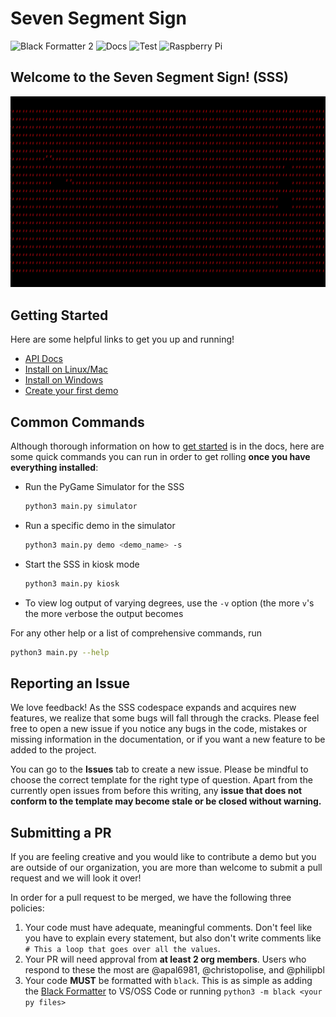# Seven Segment Sign

![Black Formatter 2](https://github.com/NET-BYU/sss/actions/workflows/formatting.yml/badge.svg) ![Docs](https://github.com/NET-BYU/sss/actions/workflows/pages/pages-build-deployment/badge.svg) ![Test](https://github.com/NET-BYU/sss/actions/workflows/test.yaml/badge.svg) ![Raspberry Pi](https://github.com/NET-BYU/sss/actions/workflows/raspberry_pi.yml/badge.svg)

## Welcome to the Seven Segment Sign! (SSS)
![ricky](docs/assets/doom_video.GIF)

## Getting Started
Here are some helpful links to get you up and running!
- [API Docs](https://sss.readthedocs.io/en/latest/API/Display/)
- [Install on Linux/Mac](https://sss.readthedocs.io/en/latest/Installation/Install%20SSS%20on%20Mac%20or%20Linux/)
- [Install on Windows](https://sss.readthedocs.io/en/latest/Installation/Install%20SSS%20on%20Windows/)
- [Create your first demo](https://sss.readthedocs.io/en/latest/Tutorials/Creating%20a%20demo/)

## Common Commands
Although thorough information on how to [get started](https://sss.readthedocs.io/en/latest/Overview/Get%20started/) is in the docs, here are some quick commands you can run in order to get rolling **once you have everything installed**:

- Run the PyGame Simulator for the SSS
  ```bash
  python3 main.py simulator
  ```
- Run a specific demo in the simulator
  ```bash
  python3 main.py demo <demo_name> -s
  ```
- Start the SSS in kiosk mode
  ```bash
  python3 main.py kiosk
  ```
- To view log output of varying degrees, use the `-v` option (the more `v`'s the more `v`erbose the output becomes

For any other help or a list of comprehensive commands, run
```bash
python3 main.py --help
```

## Reporting an Issue
We love feedback! As the SSS codespace expands and acquires new features, we realize that some bugs will fall through the cracks. Please feel free to open a new issue if you notice any bugs in the code, mistakes or missing information in the documentation, or if you want a new feature to be added to the project.

You can go to the **Issues** tab to create a new issue. Please be mindful to choose the correct template for the right type of question. Apart from the currently open issues from before this writing, any **issue that does not conform to the template may become stale or be closed without warning.**

## Submitting a PR
If you are feeling creative and you would like to contribute a demo but you are outside of our organization, you are more than welcome to submit a pull request and we will look it over! 

In order for a pull request to be merged, we have the following three policies:
1. Your code must have adequate, meaningful comments. Don't feel like you have to explain every statement, but also don't write comments like `# This a loop that goes over all the values`.
2. Your PR will need approval from **at least 2 org members**. Users who respond to these the most are @apal6981, @christopolise, and @philipbl
3. Your code **MUST** be formatted with `black`. This is as simple as adding the [Black Formatter](https://marketplace.visualstudio.com/items?itemName=ms-python.black-formatter) to VS/OSS Code or running `python3 -m black <your py files>`
